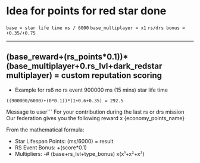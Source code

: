 # Idea for points for red star done
```base = star life time ms / 6000```
```base_multiplayer = x1```
```rs/drs bonus = +0.35/+0.75```

----
(base_reward+(rs_points\*0.1))\*(base_multiplayer+0.rs_lvl+dark_redstar multiplayer) = custom reputation scoring
----


- Example for rs6 no rs event 900000 ms (15 mins) star life time

```((900000/6000)+(0*0.1))*(1+0.6+0.35) = 292.5```

Message to user```
For your contribution during the last rs or drs mission
Our federation gives you the following reward x {economy_points_name}

From the mathematical formula:
- Star Lifespan Points:
(ms/6000) = result
- RS Event Bonus:
+(score\*0.1)
- Multipliers:
-# (base+rs_lvl+type\_bonus)
x(x¹+x²+x³)
```
